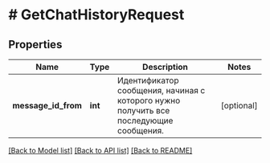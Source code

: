 # # GetChatHistoryRequest

## Properties

Name | Type | Description | Notes
------------ | ------------- | ------------- | -------------
**message_id_from** | **int** | Идентификатор сообщения, начиная с которого нужно получить все последующие сообщения. | [optional]

[[Back to Model list]](../../README.md#models) [[Back to API list]](../../README.md#endpoints) [[Back to README]](../../README.md)
